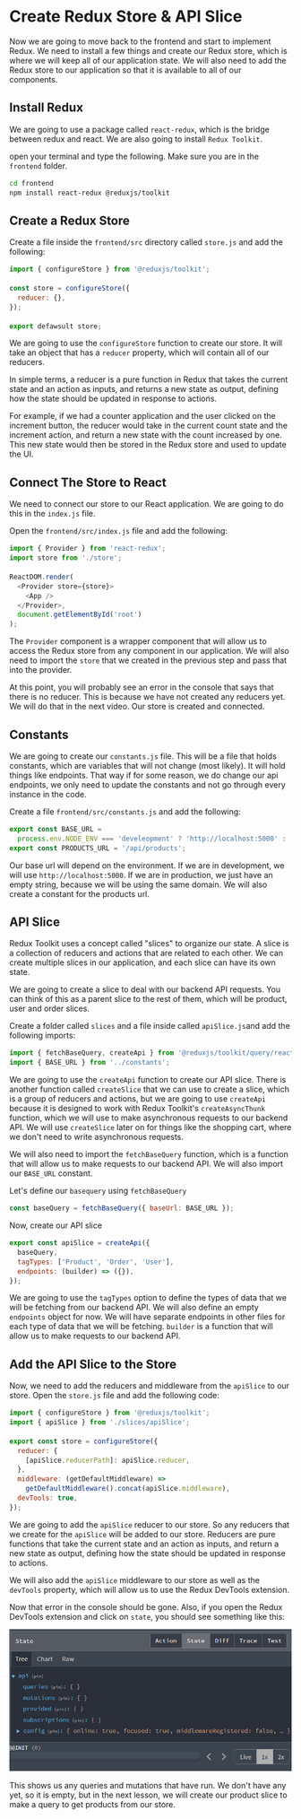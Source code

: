 # Create Redux Store & API Slice

Now we are going to move back to the frontend and start to implement Redux. We need to install a few things and create our Redux store, which is where we will keep all of our application state. We will also need to add the Redux store to our application so that it is available to all of our components.

## Install Redux

We are going to use a package called `react-redux`, which is the bridge between redux and react. We are also going to install `Redux Toolkit`.

open your terminal and type the following. Make sure you are in the `frontend` folder.

```bash
cd frontend
npm install react-redux @reduxjs/toolkit
```

## Create a Redux Store

Create a file inside the `frontend/src` directory called `store.js` and add the following:

```js
import { configureStore } from '@reduxjs/toolkit';

const store = configureStore({
  reducer: {},
});

export defawsult store;
```

We are going to use the `configureStore` function to create our store. It will take an object that has a `reducer` property, which will contain all of our reducers.

In simple terms, a reducer is a pure function in Redux that takes the current state and an action as inputs, and returns a new state as output, defining how the state should be updated in response to actions.

For example, if we had a counter application and the user clicked on the increment button, the reducer would take in the current count state and the increment action, and return a new state with the count increased by one. This new state would then be stored in the Redux store and used to update the UI.

## Connect The Store to React

We need to connect our store to our React application. We are going to do this in the `index.js` file.

Open the `frontend/src/index.js` file and add the following:

```js
import { Provider } from 'react-redux';
import store from './store';

ReactDOM.render(
  <Provider store={store}>
    <App />
  </Provider>,
  document.getElementById('root')
);
```

The `Provider` component is a wrapper component that will allow us to access the Redux store from any component in our application. We will also need to import the `store` that we created in the previous step and pass that into the provider.

At this point, you will probably see an error in the console that says that there is no reducer. This is because we have not created any reducers yet. We will do that in the next video. Our store is created and connected.

## Constants

We are going to create our `constants.js` file. This will be a file that holds constants, which are variables that will not change (most likely). It will hold things like endpoints. That way if for some reason, we do change our api endpoints, we only need to update the constants and not go through every instance in the code.

Create a file `frontend/src/constants.js` and add the following:

```js
export const BASE_URL =
  process.env.NODE_ENV === 'develeopment' ? 'http://localhost:5000' : '';
export const PRODUCTS_URL = '/api/products';
```

Our base url will depend on the environment. If we are in development, we will use `http://localhost:5000`. If we are in production, we just have an empty string, because we will be using the same domain. We will also create a constant for the products url.

## API Slice

Redux Toolkit uses a concept called "slices" to organize our state. A slice is a collection of reducers and actions that are related to each other. We can create multiple slices in our application, and each slice can have its own state.

We are going to create a slice to deal with our backend API requests. You can think of this as a parent slice to the rest of them, which will be product, user and order slices.

Create a folder called `slices` and a file inside called `apiSlice.js`and add the following imports:

```js
import { fetchBaseQuery, createApi } from '@reduxjs/toolkit/query/react';
import { BASE_URL } from '../constants';
```

We are going to use the `createApi` function to create our API slice. There is another function called `createSlice` that we can use to create a slice, which is a group of reducers and actions, but we are going to use `createApi` because it is designed to work with Redux Toolkit's `createAsyncThunk` function, which we will use to make asynchronous requests to our backend API. We will use `createSlice` later on for things like the shopping cart, where we don't need to write asynchronous requests.

We will also need to import the `fetchBaseQuery` function, which is a function that will allow us to make requests to our backend API. We will also import our `BASE_URL` constant.

Let's define our `basequery` using `fetchBaseQuery`

```js
const baseQuery = fetchBaseQuery({ baseUrl: BASE_URL });
```

Now, create our API slice

```js
export const apiSlice = createApi({
  baseQuery,
  tagTypes: ['Product', 'Order', 'User'],
  endpoints: (builder) => ({}),
});
```

We are going to use the `tagTypes` option to define the types of data that we will be fetching from our backend API. We will also define an empty `endpoints` object for now. We will have separate endpoints in other files for each type of data that we will be fetching. `builder` is a function that will allow us to make requests to our backend API.

## Add the API Slice to the Store

Now, we need to add the reducers and middleware from the `apiSlice` to our store. Open the `store.js` file and add the following code:

```js
import { configureStore } from '@reduxjs/toolkit';
import { apiSlice } from './slices/apiSlice';

export const store = configureStore({
  reducer: {
    [apiSlice.reducerPath]: apiSlice.reducer,
  },
  middleware: (getDefaultMiddleware) =>
    getDefaultMiddleware().concat(apiSlice.middleware),
  devTools: true,
});
```

We are going to add the `apiSlice` reducer to our store. So any reducers that we create for the `apiSlice` will be added to our store. Reducers are pure functions that take the current state and an action as inputs, and return a new state as output, defining how the state should be updated in response to actions.

We will also add the `apiSlice` middleware to our store as well as the `devTools` property, which will allow us to use the Redux DevTools extension.

Now that error in the console should be gone. Also, if you open the Redux DevTools extension and click on `state`, you should see something like this:

<img src="./images/reduxdevtools1.png" width="600">

This shows us any queries and mutations that have run. We don't have any yet, so it is empty, but in the next lesson, we will create our product slice to make a query to get products from our store.
